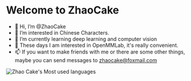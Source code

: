# Welcome to ZhaoCake
- 👋 Hi, I’m @ZhaoCake
- 👀 I’m interested in Chinese Characters.
- 🌱 I’m currently learning deep learning and computer vision
- 💞️ These days I am interested in OpenMMLab, it's really convenient.
- 📫 If you want to make friends with me or there are some other things,
     maybe you can send messages to zhaocake@foxmail.com

![Zhao Cake's Most used languages](https://github-readme-stats.vercel.app/api/top-langs/?username=zhaocake&hide_border=true&langs_count=8&theme=gruvbox&hide=html&layout=compact)
<!---
![ZhaoCake's GitHub stats](https://github-readme-stats.vercel.app/api?username=zhaocake&show_icons=true&theme=gruvbox&count_private=true) 

ZhaoCake/ZhaoCake is a ✨ special ✨ repository because its `README.md` (this file) appears on your GitHub profile.
You can click the Preview link to take a look at your changes.
--->
